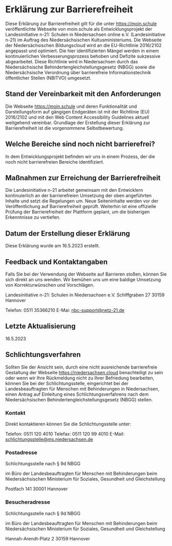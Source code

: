 # Erklärung zur Barrierefreiheit

Diese Erklärung zur Barrierefreiheit gilt für die unter https://moin.schule veröffentlichte Webseite von moin.schule als Entwicklungsprojekt der Landesinitiative n-21: Schulen in Niedersachsen online e.V. (Landesinitiative n-21) im Auftrag des Niedersächsischen Kultusministeriums. Die Webseite der Niedersächsischen Bildungscloud wird an die EU-Richtlinie 2016/2102 angepasst und optimiert. Die hier identifizierten Mängel werden in einem kontinuierlichen Verbesserungsprozess behoben und Defizite sukzessive abgearbeitet. Diese Richtlinie wird in Niedersachsen durch das Niedersächsische Behindertengleichstellungsgesetz (NBGG) sowie die Niedersächsische Verordnung über barrierefreie Informationstechnik öffentlicher Stellen (NBITVO) umgesetzt.

## Stand der Vereinbarkeit mit den Anforderungen

Die Webseite https://moin.schule und deren Funktionalität und Darstellungsform auf gängigen Endgeräten ist mit der Richtlinie (EU) 2016/2102 und mit den Web Content Accessibility Guidelines aktuell weitgehend vereinbar. Grundlage der Erstellung dieser Erklärung zur Barrierefreiheit ist die vorgenommene Selbstbewertung.

## Welche Bereiche sind noch nicht barrierefrei?

In dem Entwicklungsprojekt befinden wir uns in einem Prozess, der die noch nicht barrierefreien Bereiche identifiziert.

## Maßnahmen zur Erreichung der Barrierefreiheit

Die Landesinitiative n-21 arbeitet gemeinsam mit den Entwicklern kontinuierlich an der barrierefreien Umsetzung der oben angeführten Inhalte und setzt die Regelungen um. Neue Seiteninhalte werden vor der Veröffentlichung auf Barrierefreiheit geprüft. Weiterhin ist eine offizielle Prüfung der Barrierefreiheit der Plattform geplant, um die bisherigen Erkenntnisse zu vertiefen.

## Datum der Erstellung dieser Erklärung

Diese Erklärung wurde am 16.5.2023 erstellt.

## Feedback und Kontaktangaben

Falls Sie bei der Verwendung der Webseite auf Barrieren stoßen, können Sie sich direkt an uns wenden. Wir bemühen uns um eine baldige Umsetzung von Korrekturwünschen und Vorschlägen.

Landesinitiative n-21: Schulen in Niedersachsen e.V.
Schiffgraben 27
30159 Hannover

Telefon: 0511 35366210
E-Mai: <nbc-support@netz-21.de>

## Letzte Aktualisierung

16.5.2023

## Schlichtungsverfahren

Sollten Sie der Ansicht sein, durch eine nicht ausreichende barrierefreie Gestaltung der Webseite https://niedersachsen.cloud benachteiligt zu sein oder wenn wir Ihre Rückmeldung nicht zu Ihrer Befriedung bearbeiten, können Sie bei der Schlichtungsstelle, eingerichtet bei der Landesbeauftragten für Menschen mit Behinderungen in Niedersachsen, einen Antrag auf Einleitung eines Schlichtungsverfahrens nach dem Niedersächsischen Behindertengleichstellungsgesetz (NBGG) stellen.

### Kontakt

Direkt kontaktieren können Sie die Schlichtungsstelle unter:

Telefon: 0511 120 4010
Telefax: 0511 120 99 4010
E-Mail: <schlichtungsstelle@ms.niedersachsen.de>

### Postadresse

Schlichtungsstelle nach § 9d NBGG

im Büro der Landesbeauftragten für Menschen mit Behinderungen beim Niedersächsischen Ministerium für Soziales, Gesundheit und Gleichstellung

Postfach 141
30001 Hannover

### Besucheradresse

Schlichtungsstelle nach § 9d NBGG

im Büro der Landesbeauftragten für Menschen mit Behinderungen beim Niedersächsischen Ministerium für Soziales, Gesundheit und Gleichstellung

Hannah-Arendt-Platz 2
30159 Hannover
